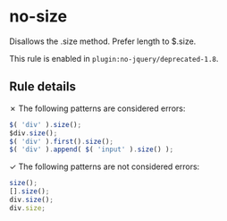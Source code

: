 # no-size

Disallows the .size method. Prefer length to $.size.

This rule is enabled in `plugin:no-jquery/deprecated-1.8`.

## Rule details

✗ The following patterns are considered errors:
```js
$( 'div' ).size();
$div.size();
$( 'div' ).first().size();
$( 'div' ).append( $( 'input' ).size() );
```

✓ The following patterns are not considered errors:
```js
size();
[].size();
div.size();
div.size;
```
